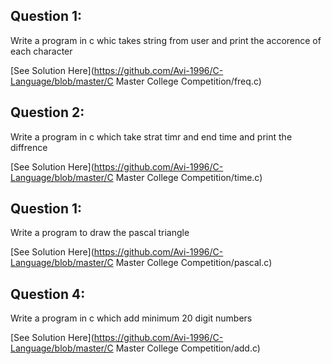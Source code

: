Question 1:
------------
Write a program in c whic takes string from user and print the accorence of each character

[See Solution Here](https://github.com/Avi-1996/C-Language/blob/master/C Master College Competition/freq.c)

Question 2:
------------
Write a program in c which take strat timr and end time and print the diffrence

[See Solution Here](https://github.com/Avi-1996/C-Language/blob/master/C Master College Competition/time.c)

Question 1:
------------
Write a program to draw the pascal triangle

[See Solution Here](https://github.com/Avi-1996/C-Language/blob/master/C Master College Competition/pascal.c)

Question 4:
------------
Write a program in c which add minimum 20 digit numbers

[See Solution Here](https://github.com/Avi-1996/C-Language/blob/master/C Master College Competition/add.c)


